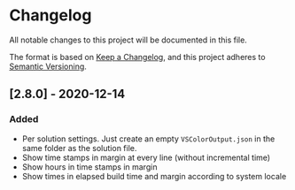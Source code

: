 # Changelog
All notable changes to this project will be documented in this file.

The format is based on [Keep a Changelog](https://keepachangelog.com/en/1.0.0/),
and this project adheres to [Semantic Versioning](https://semver.org/spec/v2.0.0.html).

## [2.8.0] - 2020-12-14

### Added

- Per solution settings. Just create an empty `VSColorOutput.json` in the same folder as the solution file.
- Show time stamps in margin at every line (without incremental time)
- Show hours in time stamps in margin
- Show times in elapsed build time and margin according to system locale